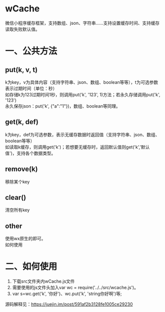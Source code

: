 # wCache
微信小程序缓存框架，支持数组、json、字符串……支持设置缓存时间、支持缓存读取失败默认值。
# 一、公共方法
## put(k, v, t)
k为key，v为具体内容（支持字符串、json、数组、boolean等等），t为可选参数表示过期时间（单位：秒）<br>
如存储k为123过期时间1秒，则调用put('k', '123', 1)方法；若永久存储调用put('k', '123')<br>
永久保存json：put('k', {"a":"1"})，数组、boolean等同理。
## get(k, def)
k为key，def为可选参数，表示无缓存数据时返回值（支持字符串、json、数组、boolean等等）<br>
如读取k缓存，则调用get('k')；若想要无缓存时，返回默认值则get('k','默认值')，支持各个数据类型。<br>
## remove(k)
移除某个key
## clear()
清空所有key
## other
使用wx原生的即可。<br>
如何使用
# 二、如何使用
1. 下载src文件夹内wCache.js文件
2. 需要使用的js文件头加入var wc = require('../../src/wcache.js')。
3. var s=wc.get('k', '你好')、wc.put('k', 'string你好啊')等;

源码解释见：https://juejin.im/post/591af2b3128fe1005ce29230<br>


